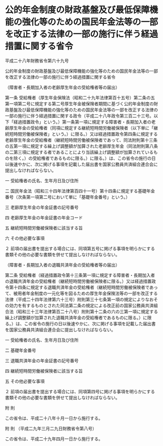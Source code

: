 # 公的年金制度の財政基盤及び最低保障機能の強化等のための国民年金法等の一部を改正する法律の一部の施行に伴う経過措置に関する省令

平成二十八年財務省令第六十九号

公的年金制度の財政基盤及び最低保障機能の強化等のための国民年金法等の一部を改正する法律の一部の施行に伴う経過措置に関する省令

（障害者・長期加入者の老齢厚生年金の受給権者等の届出）

第一条 受給権者（厚生年金保険法（昭和二十九年法律第百十五号）第二条の五第一項第二号に規定する第二号厚生年金被保険者期間に基づく公的年金制度の財政基盤及び最低保障機能の強化等のための国民年金法等の一部を改正する法律の一部の施行に伴う経過措置に関する政令（平成二十八年政令第三百二十三号。以下「経過措置政令」という。）第一条第一項に規定する障害者・長期加入者の老齢厚生年金の受給権者（同項に規定する継続短時間労働被保険者（以下単に「継続短時間労働被保険者」という。）に限る。）又は経過措置政令第四条に規定する老齢厚生年金の受給権者（継続短時間労働被保険者であって、同法附則第十三条の五第一項に規定する繰上げ調整額が加算された老齢厚生年金（同法附則第八条の二第三項に規定する者であることにより当該繰上げ調整額が加算されているものを除く。）の受給権者であるものに限る。）に限る。）は、この省令の施行の日以後速やかに、次に掲げる事項を記載した届出書を国家公務員共済組合連合会に提出しなければならない。

一 受給権者の氏名、生年月日及び住所

二 国民年金法（昭和三十四年法律第百四十一号）第十四条に規定する基礎年金番号（次条第一項第二号において単に「基礎年金番号」という。）

三 老齢厚生年金の年金証書の記号番号

四 老齢厚生年金の年金証書の年金コード

五 継続短時間労働被保険者に該当する旨

六 その他必要な事項

２ 前項の届出書を提出する場合には、同項第五号に掲げる事項を明らかにする書類その他の必要な書類を併せて提出しなければならない。

（障害者・長期加入者の退職共済年金の受給権者等の届出）

第二条 受給権者（経過措置政令第十三条第一項に規定する障害者・長期加入者の退職共済年金の受給権者（継続短時間労働被保険者に限る。）又は経過措置政令第十四条に規定する退職共済年金の受給権者（継続短時間労働被保険者であって、被用者年金制度の一元化等を図るための厚生年金保険法等の一部を改正する法律（平成二十四年法律第六十三号）附則第三十七条第一項の規定によりなおその効力を有するものとされた同法第二条の規定による改正前の国家公務員共済組合法（昭和三十三年法律第百二十八号）附則第十二条の六の三第一項に規定する繰上げ調整額が加算された退職共済年金の受給権者であるものに限る。）に限る。）は、この省令の施行の日以後速やかに、次に掲げる事項を記載した届出書を国家公務員共済組合連合会に提出しなければならない。

一 受給権者の氏名、生年月日及び住所

二 基礎年金番号

三 退職共済年金の年金証書の記号番号

四 継続短時間労働被保険者に該当する旨

五 その他必要な事項

２ 前項の届出書を提出する場合には、同項第四号に掲げる事項を明らかにする書類その他の必要な書類を併せて提出しなければならない。

附 則

この省令は、平成二十八年十月一日から施行する。

附 則 （平成二九年三月二九日財務省令第八号）

この省令は、平成二十九年四月一日から施行する。

